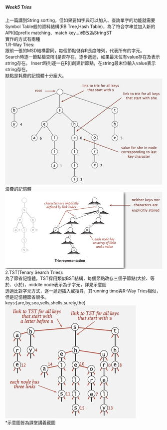 ##### Week5 Tries  
上一篇講到String sorting，但如果要如字典可以加入、查詢單字的功能就需要Symbol Table般的資料結構(RB Tree,Hash Table)，為了符合字串並加入新的API(如prefix matching、match key...)修改為StringST   
實作的方式有兩種  
1.R-Way Tries:  
跟前一張的MSD結構雷同，每個節點儲存R長度陣列，代表所有的字元。  
Search時逐一節點檢查R[i]是否存在，逐步遞迴，如果最末位有value存在及表示string存在。
Insert時則逐一在R[i]創建新節點，在string最末位輸入value表示string存在。  
缺點是耗費的記憶體十分龐大。   
![示意圖](./img/tst1.jpg)    
浪費的記憶體    
![示意圖二](./img/tst2.jpg)   
2.TST(Tenary Search Tries):  
為了節省記憶體，TST採用類似BST結構，每個節點改存三個子節點(大於、等於、小於)，middle node表示為子字元，詳見示意圖    
透過比對字元方式，逐一遞迴插入或搜尋，其running time與R-Way Tries相似，但是記憶體節省很多。  
keys:[are,by,sea,sells,shells,surely,the]  
![示意圖三](./img/tst3.jpg)    
*示意圖皆為課堂講義截圖  
